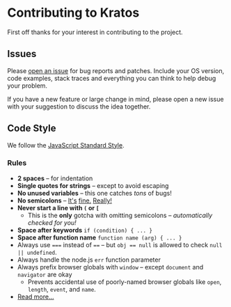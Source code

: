 # Contributing to Kratos

First off thanks for your interest in contributing to the project.

## Issues

Please [open an issue](../../issues) for bug reports and patches. Include your OS version, code examples, stack traces and everything you can think to help debug your problem.

If you have a new feature or large change in mind, please open a new issue with your suggestion to discuss the idea together.

## Code Style

We follow the [JavaScript Standard Style](http://standardjs.com).

### Rules

- **2 spaces** – for indentation
- **Single quotes for strings** – except to avoid escaping
- **No unused variables** – this one catches *tons* of bugs!
- **No semicolons** – [It's][1] [fine.][2] [Really!][3]
- **Never start a line with `(` or `[`**
    - This is the **only** gotcha with omitting semicolons – *automatically checked for you!*
- **Space after keywords** `if (condition) { ... }`
- **Space after function name** `function name (arg) { ... }`
- Always use `===` instead of `==` – but `obj == null` is allowed to check `null || undefined`.
- Always handle the node.js `err` function parameter
- Always prefix browser globals with `window` – except `document` and `navigator` are okay
  - Prevents accidental use of poorly-named browser globals like `open`, `length`,
    `event`, and `name`.
- [Read more...](https://github.com/feross/standard/blob/master/RULES.md#javascript-standard-style)

[1]: http://blog.izs.me/post/2353458699/an-open-letter-to-javascript-leaders-regarding
[2]: http://inimino.org/~inimino/blog/javascript_semicolons
[3]: https://www.youtube.com/watch?v=gsfbh17Ax9I
